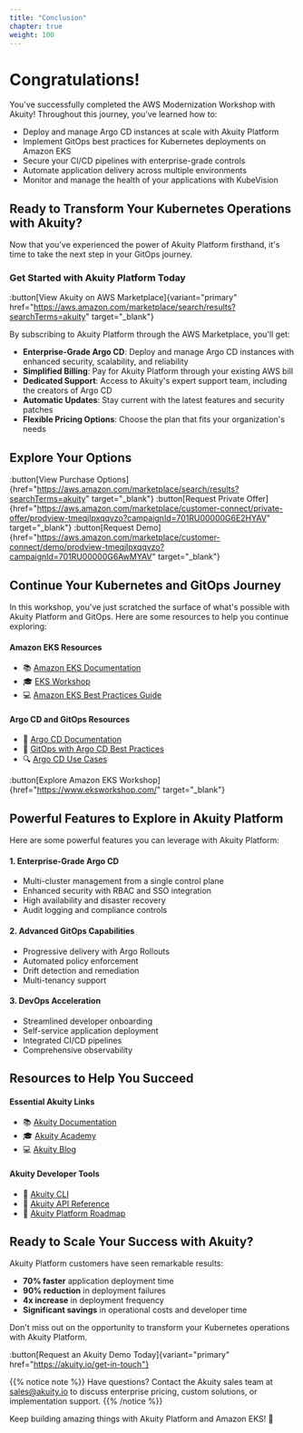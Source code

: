 ```yaml
---
title: "Conclusion"
chapter: true
weight: 100
---
```


# Congratulations!

You've successfully completed the AWS Modernization Workshop with Akuity! Throughout this journey, you've learned how to:

- Deploy and manage Argo CD instances at scale with Akuity Platform
- Implement GitOps best practices for Kubernetes deployments on Amazon EKS
- Secure your CI/CD pipelines with enterprise-grade controls
- Automate application delivery across multiple environments
- Monitor and manage the health of your applications with KubeVision

## Ready to Transform Your Kubernetes Operations with Akuity?

Now that you've experienced the power of Akuity Platform firsthand, it's time to take the next step in your GitOps journey.

### Get Started with Akuity Platform Today

:button[View Akuity on AWS Marketplace]{variant="primary" href="https://aws.amazon.com/marketplace/search/results?searchTerms=akuity" target="_blank"}

By subscribing to Akuity Platform through the AWS Marketplace, you'll get:

- **Enterprise-Grade Argo CD**: Deploy and manage Argo CD instances with enhanced security, scalability, and reliability
- **Simplified Billing**: Pay for Akuity Platform through your existing AWS bill
- **Dedicated Support**: Access to Akuity's expert support team, including the creators of Argo CD
- **Automatic Updates**: Stay current with the latest features and security patches
- **Flexible Pricing Options**: Choose the plan that fits your organization's needs

## Explore Your Options

:button[View Purchase Options]{href="https://aws.amazon.com/marketplace/search/results?searchTerms=akuity" target="_blank"}
:button[Request Private Offer]{href="https://aws.amazon.com/marketplace/customer-connect/private-offer/prodview-tmeqjlpxqqvzo?campaignId=701RU00000G6E2HYAV" target="_blank"}
:button[Request Demo]{href="https://aws.amazon.com/marketplace/customer-connect/demo/prodview-tmeqjlpxqqvzo?campaignId=701RU00000G6AwMYAV" target="_blank"}

## Continue Your Kubernetes and GitOps Journey

In this workshop, you've just scratched the surface of what's possible with Akuity Platform and GitOps. Here are some resources to help you continue exploring:

#### Amazon EKS Resources
- 📚 [Amazon EKS Documentation](https://docs.aws.amazon.com/eks/)
- 🎓 [EKS Workshop](https://www.eksworkshop.com/)
- 💻 [Amazon EKS Best Practices Guide](https://aws.github.io/aws-eks-best-practices/)

#### Argo CD and GitOps Resources
- 🚀 [Argo CD Documentation](https://argo-cd.readthedocs.io/)
- 🧠 [GitOps with Argo CD Best Practices](https://akuity.io/blog/gitops-best-practices-whitepaper)
- 🔍 [Argo CD Use Cases](https://github.com/akuity/awesome-argo)

:button[Explore Amazon EKS Workshop]{href="https://www.eksworkshop.com/" target="_blank"}

## Powerful Features to Explore in Akuity Platform

Here are some powerful features you can leverage with Akuity Platform:

#### 1. Enterprise-Grade Argo CD
- Multi-cluster management from a single control plane
- Enhanced security with RBAC and SSO integration
- High availability and disaster recovery
- Audit logging and compliance controls

#### 2. Advanced GitOps Capabilities
- Progressive delivery with Argo Rollouts
- Automated policy enforcement
- Drift detection and remediation
- Multi-tenancy support

#### 3. DevOps Acceleration
- Streamlined developer onboarding
- Self-service application deployment
- Integrated CI/CD pipelines
- Comprehensive observability

## Resources to Help You Succeed

#### Essential Akuity Links
- 📚 [Akuity Documentation](https://docs.akuity.io)
- 🎓 [Akuity Academy](https://academy.akuity.io)
- 💻 [Akuity Blog](https://akuity.io/blog)

#### Akuity Developer Tools
- 🔧 [Akuity CLI](https://docs.akuity.io/akuity-cli)
- 🎨 [Akuity API Reference](https://docs.akuity.io/api)
- 📝 [Akuity Platform Roadmap](https://akuity.io/roadmap)

## Ready to Scale Your Success with Akuity?

Akuity Platform customers have seen remarkable results:
- **70% faster** application deployment time
- **90% reduction** in deployment failures
- **4x increase** in deployment frequency
- **Significant savings** in operational costs and developer time

Don't miss out on the opportunity to transform your Kubernetes operations with Akuity Platform.

:button[Request an Akuity Demo Today]{variant="primary" href="https://akuity.io/get-in-touch"}

{{% notice note %}}
Have questions? Contact the Akuity sales team at [sales@akuity.io](mailto:sales@akuity.io) to discuss enterprise pricing, custom solutions, or implementation support.
{{% /notice %}}

Keep building amazing things with Akuity Platform and Amazon EKS! 🚀
